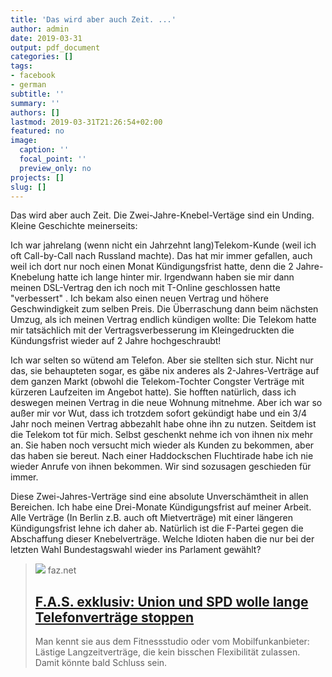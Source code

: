 ```yaml
---
title: 'Das wird aber auch Zeit. ...'
author: admin
date: 2019-03-31
output: pdf_document
categories: []
tags:
- facebook
- german
subtitle: ''
summary: ''
authors: []
lastmod: 2019-03-31T21:26:54+02:00
featured: no
image:
  caption: ''
  focal_point: ''
  preview_only: no
projects: []
slug: []
---
```

Das wird aber auch Zeit. Die Zwei-Jahre-Knebel-Vertäge sind ein Unding. Kleine Geschichte meinerseits:

Ich war jahrelang (wenn nicht ein Jahrzehnt lang)Telekom-Kunde (weil ich oft Call-by-Call nach Russland machte). Das hat mir immer gefallen, auch weil ich dort nur noch einen Monat Kündigungsfrist hatte, denn die 2 Jahre-Knebelung hatte ich lange hinter mir.  Irgendwann haben sie mir dann meinen DSL-Vertrag den ich noch mit T-Online geschlossen hatte "verbessert" . Ich bekam also einen neuen Vertrag und höhere Geschwindigkeit zum selben Preis. Die Überraschung dann beim nächsten Umzug, als ich meinen Vertrag endlich kündigen wollte: Die Telekom hatte mir tatsächlich mit der Vertragsverbesserung im Kleingedruckten die Kündungsfrist wieder auf 2 Jahre hochgeschraubt! 

Ich war selten so wütend am Telefon. Aber sie stellten sich stur. Nicht nur das, sie behaupteten sogar, es gäbe nix anderes als 2-Jahres-Verträge auf dem ganzen Markt (obwohl die Telekom-Tochter Congster Verträge mit kürzeren Laufzeiten im Angebot hatte). Sie hofften natürlich, dass ich deswegen meinen Vertrag in die neue Wohnung mitnehme. Aber ich war so außer mir vor Wut, dass ich trotzdem sofort gekündigt habe und ein 3/4 Jahr noch meinen Vertrag abbezahlt habe ohne ihn zu nutzen.  Seitdem ist die Telekom tot für mich. Selbst geschenkt nehme ich von ihnen nix mehr an. Sie haben noch versucht mich wieder als Kunden zu bekommen, aber das haben sie bereut. Nach einer Haddockschen Fluchtirade habe ich nie wieder Anrufe von ihnen bekommen. Wir sind sozusagen geschieden für immer. 

Diese Zwei-Jahres-Verträge sind eine absolute Unverschämtheit in allen Bereichen. Ich habe eine Drei-Monate Kündigungsfrist auf meiner Arbeit. Alle Verträge (In Berlin z.B. auch oft Mietverträge) mit einer längeren Kündigungsfrist lehne ich daher ab. Natürlich ist die F-Partei gegen die Abschaffung dieser Knebelverträge. Welche Idioten haben die nur bei der letzten Wahl  Bundestagswahl wieder ins Parlament gewählt?
> [![](https://media0.faz.net/ppmedia/aktuell/3205279871/1.6116462/facebook_teaser/bundesjustizministerin.jpg)](https://www.faz.net/aktuell/finanzen/meine-finanzen/union-und-spd-wolle-lange-telefonvertraege-stoppen-16116456.html)
> faz.net
> ## [F.A.S. exklusiv: Union und SPD wolle lange Telefonverträge stoppen](https://www.faz.net/aktuell/finanzen/meine-finanzen/union-und-spd-wolle-lange-telefonvertraege-stoppen-16116456.html)
>
>Man kennt sie aus dem Fitnessstudio oder vom Mobilfunkanbieter: Lästige Langzeitverträge, die kein bisschen Flexibilität zulassen. Damit könnte bald Schluss sein.

